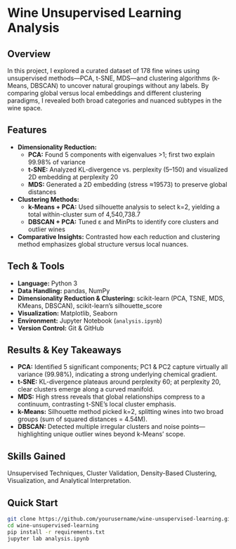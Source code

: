 # Wine Unsupervised Learning Analysis

## Overview
In this project, I explored a curated dataset of 178 fine wines using unsupervised methods—PCA, t-SNE, MDS—and clustering algorithms (k-Means, DBSCAN) to uncover natural groupings without any labels. By comparing global versus local embeddings and different clustering paradigms, I revealed both broad categories and nuanced subtypes in the wine space.

## Features
- **Dimensionality Reduction:**  
  - **PCA:** Found 5 components with eigenvalues >1; first two explain 99.98% of variance  
  - **t-SNE:** Analyzed KL-divergence vs. perplexity (5–150) and visualized 2D embedding at perplexity 20  
  - **MDS:** Generated a 2D embedding (stress ≈19573) to preserve global distances  
- **Clustering Methods:**  
  - **k-Means + PCA:** Used silhouette analysis to select k=2, yielding a total within-cluster sum of 4,540,738.7  
  - **DBSCAN + PCA:** Tuned ε and MinPts to identify core clusters and outlier wines  
- **Comparative Insights:** Contrasted how each reduction and clustering method emphasizes global structure versus local nuances.

## Tech & Tools
- **Language:** Python 3  
- **Data Handling:** pandas, NumPy  
- **Dimensionality Reduction & Clustering:** scikit-learn (PCA, TSNE, MDS, KMeans, DBSCAN), scikit-learn’s silhouette_score  
- **Visualization:** Matplotlib, Seaborn  
- **Environment:** Jupyter Notebook (`analysis.ipynb`)  
- **Version Control:** Git & GitHub  

## Results & Key Takeaways
- **PCA:** Identified 5 significant components; PC1 & PC2 capture virtually all variance (99.98%), indicating a strong underlying chemical gradient.  
- **t-SNE:** KL-divergence plateaus around perplexity 60; at perplexity 20, clear clusters emerge along a curved manifold.  
- **MDS:** High stress reveals that global relationships compress to a continuum, contrasting t-SNE’s local cluster emphasis.  
- **k-Means:** Silhouette method picked k=2, splitting wines into two broad groups (sum of squared distances = 4.54M).  
- **DBSCAN:** Detected multiple irregular clusters and noise points—highlighting unique outlier wines beyond k-Means’ scope.

## Skills Gained
Unsupervised Techniques, Cluster Validation, Density-Based Clustering, Visualization, and Analytical Interpretation. 

## Quick Start

```bash
git clone https://github.com/yourusername/wine-unsupervised-learning.git
cd wine-unsupervised-learning
pip install -r requirements.txt
jupyter lab analysis.ipynb
